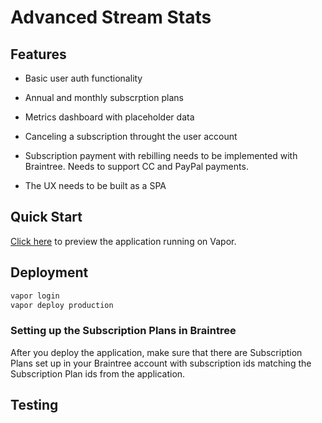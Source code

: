 # Advanced Stream Stats

## Features

* Basic user auth functionality

* Annual and monthly subscrption plans

* Metrics dashboard with placeholder data

* Canceling a subscription throught the user account

* Subscription payment with rebilling needs to be implemented with Braintree. Needs to support CC and PayPal payments.

* The UX needs to be built as a SPA

## Quick Start

[Click here](https://cgivr5765bjarthvzdes4le6iq0pdykp.lambda-url.us-east-1.on.aws/) to preview the application
running on Vapor.

## Deployment

```php
vapor login
vapor deploy production
```

### Setting up the Subscription Plans in Braintree

After you deploy the application, make sure that there are Subscription Plans set up in your Braintree account with subscription ids matching the Subscription Plan ids from the application.

## Testing